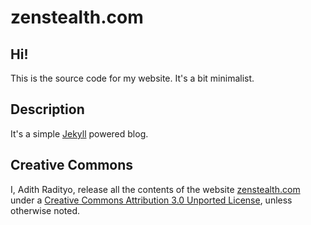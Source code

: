 # zenstealth.com

Hi!
---

This is the source code for my website. It's a bit minimalist.

Description
-----------

It's a simple [Jekyll](https://github.com/mojombo/jekyll) powered blog.


Creative Commons
----------------

I, Adith Radityo, release all the contents of the website [zenstealth.com](http://zemstealth.com) under a [Creative Commons Attribution 3.0 Unported License](https://creativecommons.org/licenses/by/3.0/), unless otherwise noted. 